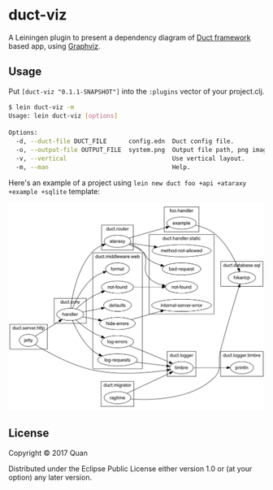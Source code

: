 # duct-viz

A Leiningen plugin to present a dependency diagram of [Duct framework](https://github.com/duct-framework/duct) based app, using [Graphviz](http://www.graphviz.org/).

## Usage

Put `[duct-viz "0.1.1-SNAPSHOT"]` into the `:plugins` vector of your project.clj.

```bash
$ lein duct-viz -m
Usage: lein duct-viz [options]
    
Options:
  -d, --duct-file DUCT_FILE      config.edn  Duct config file.
  -o, --output-file OUTPUT_FILE  system.png  Output file path, png image.
  -v, --vertical                             Use vertical layout.
  -m, --man                                  Help.
```

Here's an example of a project using `lein new duct foo +api +ataraxy +example +sqlite` template:

![system](system.png)

## License

Copyright © 2017 Quan

Distributed under the Eclipse Public License either version 1.0 or (at
your option) any later version.
